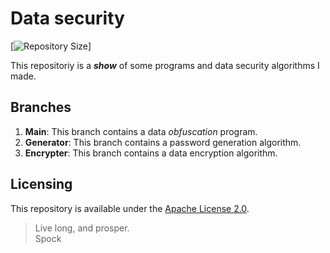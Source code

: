 # Data security
[![Repository Size](https://img.shields.io/github/repo-size/nico-castell/Data-Security)]


This repositoriy is a ***show*** of some programs and data security algorithms I made.

## Branches

1. **Main**: This branch contains a data *obfuscation* program.
2. **Generator**: This branch contains a password generation algorithm.
3. **Encrypter**: This branch contains a data encryption algorithm.

## Licensing

This repository is available under the [Apache License 2.0](LICENSE).

> Live long, and prosper.  
> Spock
